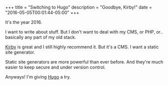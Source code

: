 +++
title = "Switching to Hugo"
description = "Goodbye, Kirby!"
date = "2016-05-05T00:01:44-05:00"
+++

It's the year 2016.

I want to write about stuff. But I don't want to deal with my CMS, or PHP, or.. basically any part of my old stack.

[Kirby](https://getkirby.com/) is great and I still highly recommend it. But it's a CMS. I want a static site generator.

Static site generators are more powerful than ever before. And they're much easier to keep secure and under version control.

Anyways! I'm giving [Hugo](http://gohugo.io/) a try.
